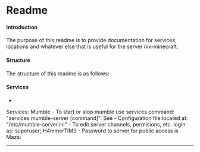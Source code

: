 # Readme   

#### Introduction
The purpose of this readme is to provide documentation for services, locations and whatever else that is useful for the server nix-minecraft.
#### Structure
The structure of this readme is as follows:
#### Services
- 
Services:
Mumble
        - To start or stop mumble use services command: "services mumble-server [command]". See
        - Configuration file located at: "/etc/mumble-server.ini"
        - To edit server channels, permisions, etc. login as: superuser; H4mmerTIM3
        - Password to server for public access is Mazsi
        
-----------------------------------------------------------
